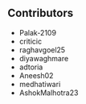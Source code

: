 ## Contributors
- Palak-2109
- criticic
- raghavgoel25
- diyawaghmare
- adtoria
- Aneesh02
- medhatiwari
- AshokMalhotra23